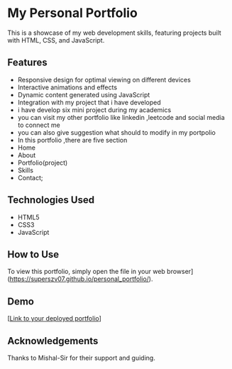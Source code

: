 # My Personal Portfolio

This is a showcase of my web development skills, featuring projects built with HTML, CSS, and JavaScript.

## Features

* Responsive design for optimal viewing on different devices
* Interactive animations and effects
* Dynamic content generated using JavaScript
* Integration with my project that i have developed
* i have develop six mini project during my academics
* you can visit my other portfolio like linkedin ,leetcode and social media to connect me
* you can also give suggestion what should to modify in my portpolio
* In this portfolio ,there are five section
* Home
* About
* Portfolio(project)
* Skills
* Contact;

## Technologies Used

* HTML5
* CSS3
* JavaScript

## How to Use

To view this portfolio, simply open the  file in your web browser](https://superszv07.github.io/personal_portfolio/).

## Demo

[[Link to your deployed portfolio](https://superszv07.github.io/personal_portfolio/)]

## Acknowledgements

Thanks to Mishal-Sir for their support and guiding.

